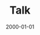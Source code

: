 ---
title: "Talk"
collection: talks
type: "Talk"
permalink: /talks/cambridge
venue: "University"
date: 2000-01-01
location: "Cambridge, MA, USA"
---
